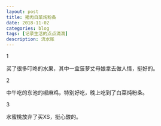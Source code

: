 ```yaml
---
layout: post
title: 猪肉白菜炖粉条
date: 2018-11-02
categories: blog
tags: [记录生活的点点滴滴]
description: 流水账
---
```


1 

买了很多叮咚的水果，其中一盒菠萝丈母娘拿去做人情，挺好的。

2

中午吃的东池的椒麻鸡，特别好吃，晚上吃到了白菜炖粉条。

3

水蜜桃放弃了买XS，挺心酸的。





